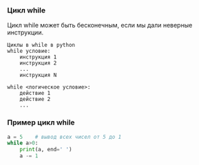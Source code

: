 ### Цикл while
Цикл while может быть бесконечным, если мы дали неверные инструкции.
```
Циклы в while в python
while условие:
    инструкция 1
    инструкция 2
    ...
    инструкция N
```
```
while <логическое условие>:
    действие 1
    действие 2
    ...
```
### Пример цикл while 
```python
a = 5    # вывод всех чисел от 5 до 1
while a>0:
    print(a, end=' ')
    a -= 1
```